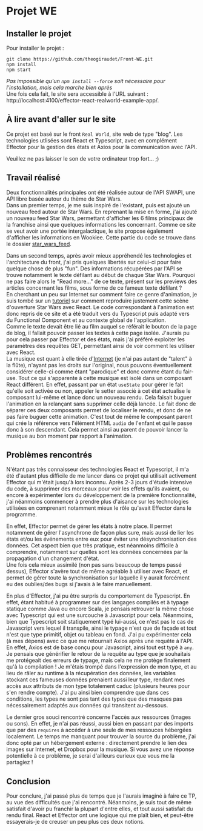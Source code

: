 # Projet WE

## Installer le projet
Pour installer le projet :
```
git clone https://github.com/theogiraudet/Front-WE.git
npm install
npm start
```
_Pas impossible qu'un ``npm install --force`` soit nécessaire pour l'installation, mais cela marche bien après_  
Une fois cela fait, le site sera accessible à l'URL suivant :
http://localhost:4100/effector-react-realworld-example-app/.

## À lire avant d'aller sur le site
Ce projet est basé sur le front `Real World`, site web de type "blog". Les technologies utlisées sont React et Typescript,
avec en complément Effector pour la gestion des états et Axios pour la communication avec l'API.  

Veuillez ne pas laisser le son de votre ordinateur trop fort... ;)

## Travail réalisé

Deux fonctionnalités principales ont été réalisée autour de l'API SWAPI, une API libre basée autour du
thème de Star Wars.  
Dans un premier temps, je me suis inspiré de l'existant, puis est ajouté un nouveau feed autour de Star Wars.
En reprenant la mise en forme, j'ai ajouté un nouveau feed Star Wars, permettant d'afficher les 6 films principaux
de la franchise ainsi que quelques informations les concernant. Comme ce site se veut avoir une portée intergalactique,
le site propose également d'afficher les informations en Wookiee. Cette partie du code se trouve dans le dossier 
[star_wars_feed](src/pages/home/pages/star-wars-feed).

Dans un second temps, après avoir mieux appréhendé les technologies et l'architecture du front, j'ai pris quelques libertés
sur celui-ci pour faire quelque chose de plus "fun".
Des informations récupérées par l'API se trouve notamment le texte défilant au début de chaque Star Wars. Pourquoi
ne pas faire alors le "Read more..." de ce texte, présent sur les previews des articles concernant les films, sous forme
de ce fameux texte défilant ?  
En cherchant un peu sur Internet sur comment faire ce genre d'animation, je suis tombé sur un [tutoriel](https://medium.com/dev-red/tutorial-animate-the-opening-star-wars-crawl-in-a-react-app-with-greensock-bc55a5d05d24) 
sur comment reproduire justement cette scène d'ouverture Star Wars avec React. Le code correspondant à l'animation est donc
repris de ce site et a été traduit vers du Typescript puis adapté vers du Functional Component et au contexte global de
l'application.   
Comme le texte devait être lié au film auquel se référait le bouton de la page de blog, il fallait pouvoir passer
les textes à cette page isolée. J'aurais pu pour cela passer par Effector et des états, mais j'ai préféré exploiter les
paramètres des requêtes GET, permettant ainsi de voir comment les utiliser avec React.  
La musique est quant à elle tirée d'[Internet](https://www.youtube.com/watch?v=VeFzYPKbz1g) (je n'ai pas autant de "talent" à la flûte),
n'ayant pas les droits sur l'original, nous pouvons éventuellement considérer celle-ci comme étant "parodique" et donc comme
étant du fair-use. Tout ce qui s'apparente à cette musique est isolé dans un composant React différent. En effet, passant
par un état ``useState`` pour gérer le fait qu'elle soit activée ou non, appeler le setter associé à cet état actualise le composant
lui-même et lance donc un nouveau rendu. Cela faisait buguer l'animation en la relançant sans supprimer celle déjà lancée.
Le fait donc de séparer ces deux composants permet de localiser le rendu, et donc de ne pas faire buguer cette animation.
C'est tout de même le composant parent qui crée la référence vers l'élément HTML  ``audio`` de l'enfant et qui le passe donc
à son descendant. Cela permet ainsi au parent de pouvoir lancer la musique au bon moment par rapport à l'animation.

## Problèmes rencontrés
N'étant pas très connaisseur des technologies React et Typescript, il m'a été d'autant plus difficile de me lancer dans
ce projet qui utilisait activement Effector qui m'était jusqu'à lors inconnu. Après 2-3 jours d'étude intensive du code,
à supprimer des morceaux pour voir les effets qu'ils avaient, ou encore à expérimenter lors du développement de la première fonctionnalité,
j'ai néanmoins commencer à prendre plus d'aisance sur les technologies utilisées en comprenant notamment mieux le rôle
qu'avait Effector dans le programme. 

En effet, Effector permet de gérer les états à notre place. Il permet notamment de gérer
l'asynchrone de façon plus sure, mais aussi de lier les états et/ou les événements entre eux pour éviter une désynchronisation 
des données. Cet aspect bien que très pratique, est néanmoins difficile à comprendre, notamment sur quelles sont les données
concernées par la propagation d'un changement d'état.  
Une fois cela mieux assimilé (non pas sans beaucoup de temps passé dessus), Effector s'avère tout de même agréable à utiliser
avec React, et permet de gérer toute la synchronisation sur laquelle il y aurait forcément eu des oublies/des bugs si j'avais
à le faire manuellement.

En plus d'Effector, j'ai pu être surpris du comportement de Typescript. En effet, étant habitué à programmer sur des langages
compilés et à typage statique comme Java ou encore Scala, je pensais retrouver la même chose avec Typescript qui est une surcouche à Javascript pour cela. 
Néanmoins, bien que Typescript soit statiquement typé lui-aussi, ce n'est pas
le cas de Javascript vers lequel il transpile, ainsi le typage n'est que de façade et tout n'est que type primitif,
objet ou tableau en fond. J'ai pu expérimenter cela (à mes dépens) avec ce que me retournait Axios après une requête à l'API.
En effet, Axios est de base conçu pour Javascript, ainsi tout est typé à ``any``. Je pensais que générifier le retour de la requête
au type que je souhaitais me protégeait des erreurs de typage, mais cela ne me protège finalement qu'à la compilation ! Je m'étais
trompé dans l'expression de mon type, et au lieu de râler au runtime à la récupération des données, les variables stockant ces
fameuses données prenaient aussi leur type, rendant mes accès aux attributs de mon type totalement caduc (plusieurs heures pour s'en rendre compte).
J'ai pu ainsi bien comprendre que dans ces conditions, les types ne sont pas tant des types que des masques pas nécessairement
adaptés aux données qui transitent au-dessous.

Le dernier gros souci rencontré concerne l'accès aux ressources (images ou sons). En effet, je n'ai pas réussi, aussi bien
en passant par des imports que par des `requires` à accéder à une seule de mes ressouces hébergées localement. Le temps me
manquant pour trouver la source du problème, j'ai donc opté par un hébergement externe : directement prendre le lien des images
sur Internet, et Dropbox pour la musique.
Si vous avez une réponse potentielle à ce problème, je serai d'ailleurs curieux que vous me la partagiez !

## Conclusion

Pour conclure, j'ai passé plus de temps que je l'aurais imaginé à faire ce TP, au vue des difficultés que j'ai rencontré.
Néanmoins, je suis tout de même satisfait d'avoir pu franchir la plupart d'entre elles, et tout aussi satisfait du rendu final.
React et Effector ont une logique qui me plaît bien, et peut-être essayerais-je de creuser un peu plus ces deux notions.
